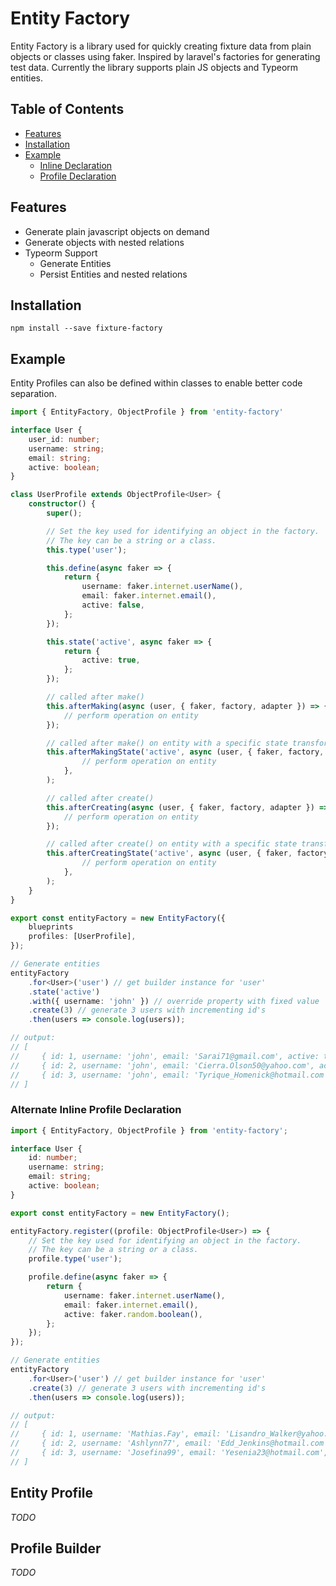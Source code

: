 # Entity Factory

Entity Factory is a library used for quickly creating fixture data from plain
objects or classes using faker. Inspired by laravel's factories for generating
test data. Currently the library supports plain JS objects and Typeorm entities.

## Table of Contents

-   [Features](#features)
-   [Installation](#installation)
-   [Example](#example)
    -   [Inline Declaration](#inline-declaration)
    -   [Profile Declaration](#profile-declaration)

## Features

-   Generate plain javascript objects on demand
-   Generate objects with nested relations
-   Typeorm Support
    -   Generate Entities
    -   Persist Entities and nested relations

## Installation

```
npm install --save fixture-factory
```

## Example

Entity Profiles can also be defined within classes to enable better code separation.

```typescript
import { EntityFactory, ObjectProfile } from 'entity-factory'

interface User {
    user_id: number;
    username: string;
    email: string;
    active: boolean;
}

class UserProfile extends ObjectProfile<User> {
    constructor() {
        super();

        // Set the key used for identifying an object in the factory.
        // The key can be a string or a class.
        this.type('user');

        this.define(async faker => {
            return {
                username: faker.internet.userName(),
                email: faker.internet.email(),
                active: false,
            };
        });

        this.state('active', async faker => {
            return {
                active: true,
            };
        });

        // called after make()
        this.afterMaking(async (user, { faker, factory, adapter }) => {
            // perform operation on entity
        });

        // called after make() on entity with a specific state transform
        this.afterMakingState('active', async (user, { faker, factory, adapter }) => {
                // perform operation on entity
            },
        );

        // called after create()
        this.afterCreating(async (user, { faker, factory, adapter }) => {
            // perform operation on entity
        });

        // called after create() on entity with a specific state transform
        this.afterCreatingState('active', async (user, { faker, factory, adapter }) => {
                // perform operation on entity
            },
        );
    }
}

export const entityFactory = new EntityFactory({
    blueprints
    profiles: [UserProfile],
});

// Generate entities
entityFactory
    .for<User>('user') // get builder instance for 'user'
    .state('active')
    .with({ username: 'john' }) // override property with fixed value
    .create(3) // generate 3 users with incrementing id's
    .then(users => console.log(users));

// output:
// [
//     { id: 1, username: 'john', email: 'Sarai71@gmail.com', active: true },
//     { id: 2, username: 'john', email: 'Cierra.Olson50@yahoo.com', active: true },
//     { id: 3, username: 'john', email: 'Tyrique_Homenick@hotmail.com', active: true }
// ]
```

### Alternate Inline Profile Declaration

```typescript
import { EntityFactory, ObjectProfile } from 'entity-factory';

interface User {
    id: number;
    username: string;
    email: string;
    active: boolean;
}

export const entityFactory = new EntityFactory();

entityFactory.register((profile: ObjectProfile<User>) => {
    // Set the key used for identifying an object in the factory.
    // The key can be a string or a class.
    profile.type('user');

    profile.define(async faker => {
        return {
            username: faker.internet.userName(),
            email: faker.internet.email(),
            active: faker.random.boolean(),
        };
    });
});

// Generate entities
entityFactory
    .for<User>('user') // get builder instance for 'user'
    .create(3) // generate 3 users with incrementing id's
    .then(users => console.log(users));

// output:
// [
//     { id: 1, username: 'Mathias.Fay', email: 'Lisandro_Walker@yahoo.com', active: true },
//     { id: 2, username: 'Ashlynn77', email: 'Edd_Jenkins@hotmail.com', active: false },
//     { id: 3, username: 'Josefina99', email: 'Yesenia23@hotmail.com', active: true }
// ]
```

## Entity Profile

_TODO_

## Profile Builder

_TODO_
